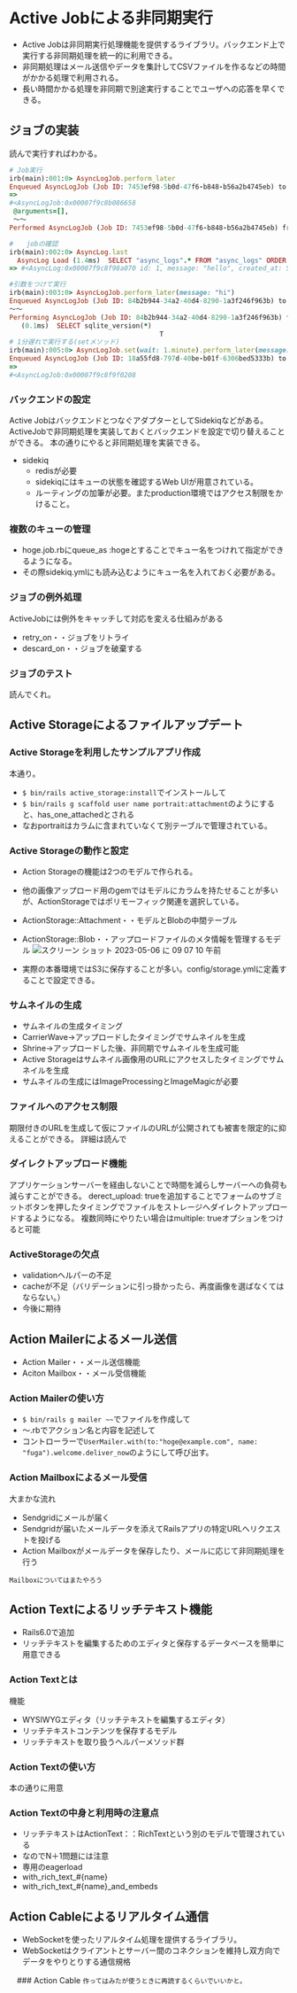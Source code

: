 # Active Jobによる非同期実行
- Active Jobは非同期実行処理機能を提供するライブラリ。バックエンド上で実行する非同期処理を統一的に利用できる。
- 非同期処理はメール送信やデータを集計してCSVファイルを作るなどの時間がかかる処理で利用される。
- 長い時間かかる処理を非同期で別途実行することでユーザへの応答を早くできる。
## ジョブの実装
読んで実行すればわかる。
```ruby
# Job実行
irb(main):001:0> AsyncLogJob.perform_later
Enqueued AsyncLogJob (Job ID: 7453ef98-5b0d-47f6-b848-b56a2b4745eb) to Async(default)
=> 
#<AsyncLogJob:0x00007f9c8b086658
 @arguments=[],
 〜〜
Performed AsyncLogJob (Job ID: 7453ef98-5b0d-47f6-b848-b56a2b4745eb) from Async(default) in 41.24ms

#　　jobの確認
irb(main):002:0> AsyncLog.last
  AsyncLog Load (1.4ms)  SELECT "async_logs".* FROM "async_logs" ORDER BY "async_logs"."id" DESC LIMIT ?  [["LIMIT", 1]]
=> #<AsyncLog:0x00007f9c8f98a070 id: 1, message: "hello", created_at: Sat, 26 Feb 2022 05:25:34.706134000 UTC +00:00, updated_at: Sat, 26 Feb 2022 05:25:34.706134000 UTC +00:00>

#引数をつけて実行
irb(main):003:0> AsyncLogJob.perform_later(message: "hi")
Enqueued AsyncLogJob (Job ID: 84b2b944-34a2-40d4-8290-1a3f246f963b) to Async(default) with arguments: {:message=>"hi"}
〜〜
Performing AsyncLogJob (Job ID: 84b2b944-34a2-40d4-8290-1a3f246f963b) from Async(default) enqueued at 2022-02-26T05:26:55Z with arguments: {:message=>"hi"}
   (0.1ms)  SELECT sqlite_version(*)
                                      T
# 1分遅れで実行する(setメソッド)
irb(main):005:0> AsyncLogJob.set(wait: 1.minute).perform_later(message: "hi")
Enqueued AsyncLogJob (Job ID: 18a55fd8-797d-40be-b01f-6306bed5333b) to Async(default) at 2022-02-26 05:28:53 UTC with arguments: {:message=>"hi"}
=> 
#<AsyncLogJob:0x00007f9c8f9f0208
```
### バックエンドの設定
Active JobはバックエンドとつなぐアダプターとしてSidekiqなどがある。ActiveJobで非同期処理を実装しておくとバックエンドを設定で切り替えることができる。
本の通りにやると非同期処理を実装できる。
- sidekiq
  - redisが必要
  - sidekiqにはキューの状態を確認するWeb UIが用意されている。
   - ルーティングの加筆が必要。またproduction環境ではアクセス制限をかけること。 

### 複数のキューの管理
- hoge.job.rbにqueue_as :hogeとすることでキュー名をつけれて指定ができるようになる。
- その際sidekiq.ymlにも読み込むようにキュー名を入れておく必要がある。

### ジョブの例外処理
ActiveJobには例外をキャッチして対応を変える仕組みがある
- retry_on・・ジョブをリトライ
- descard_on・・ジョブを破棄する

### ジョブのテスト
読んでくれ。

## Active Storageによるファイルアップデート
### Active Storageを利用したサンプルアプリ作成
本通り。
- `$ bin/rails active_storage:install`でインストールして
- `$ bin/rails g scaffold user name portrait:attachment`のようにすると、has_one_attachedとされる
- なおportraitはカラムに含まれていなくて別テーブルで管理されている。

 ### Active Storageの動作と設定
 - Action Storageの機能は2つのモデルで作られる。
 - 他の画像アップロード用のgemではモデルにカラムを持たせることが多いが、ActionStorageではポリモーフィック関連を選択している。
  - ActionStorage::Attachment・・モデルとBlobの中間テーブル
  - ActionStorage::Blob・・アップロードファイルのメタ情報を管理するモデル
  ![スクリーン ショット 2023-05-06 に 09 07 10 午前](https://user-images.githubusercontent.com/81806676/236587244-3130a337-f819-4502-aa3a-40eaf1275a11.png)

- 実際の本番環境ではS3に保存することが多い。config/storage.ymlに定義することで設定できる。

### サムネイルの生成
- サムネイルの生成タイミング
 - CarrierWave→アップロードしたタイミングでサムネイルを生成
 - Shrine→アップロードした後、非同期でサムネイルを生成可能
 - Active Storageはサムネイル画像用のURLにアクセスしたタイミングでサムネイルを生成 
- サムネイルの生成にはImageProcessingとImageMagicが必要

### ファイルへのアクセス制限
期限付きのURLを生成して仮にファイルのURLが公開されても被害を限定的に抑えることができる。
詳細は読んで

### ダイレクトアップロード機能
アプリケーションサーバーを経由しないことで時間を減らしサーバーへの負荷も減らすことができる。
derect_upload: trueを追加することでフォームのサブミットボタンを押したタイミングでファイルをストレージへダイレクトアップロードするようになる。
複数同時にやりたい場合はmultiple: trueオプションをつけると可能

### ActiveStorageの欠点
- validationヘルパーの不足
- cacheが不足（バリデーションに引っ掛かったら、再度画像を選ばなくてはならない。）
- 今後に期待

## Action Mailerによるメール送信
- Action Mailer・・メール送信機能
- Aciton Mailbox・・メール受信機能

### Action Mailerの使い方
- `$ bin/rails g mailer ~~`でファイルを作成して
- 〜.rbでアクション名と内容を記述して
- コントローラーで`UserMailer.with(to:"hoge@example.com", name: "fuga").welcome.deliver_now`のようにして呼び出す。

### Action Mailboxによるメール受信
大まかな流れ
- Sendgridにメールが届く
- Sendgridが届いたメールデータを添えてRailsアプリの特定URLへリクエストを投げる 
- Action Mailboxがメールデータを保存したり、メールに応じて非同期処理を行う

`Mailboxについてはまたやろう`

## Action Textによるリッチテキスト機能
- Rails6.0で追加
- リッチテキストを編集するためのエディタと保存するデータベースを簡単に用意できる

### Action Textとは
機能
- WYSIWYGエディタ（リッチテキストを編集するエディタ）
- リッチテキストコンテンツを保存するモデル
- リッチテキストを取り扱うヘルパーメソッド群

### Action Textの使い方
本の通りに用意

### Action Textの中身と利用時の注意点
- リッチテキストはActionText：：RichTextという別のモデルで管理されている
- なのでN＋1問題には注意
- 専用のeagerload
 - with_rich_text_#{name}
 - with_rich_text_#{name}_and_embeds

## Action Cableによるリアルタイム通信
- WebSocketを使ったリアルタイム処理を提供するライブラリ。
- WebSocketはクライアントとサーバー間のコネクションを維持し双方向でデータをやりとりする通信規格

　### Action Cable
 `作ってはみたが使うときに再読するくらいでいいかと。`

